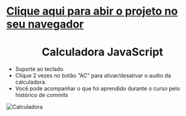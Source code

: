 # <a href="https://guibublitz.github.io/CalculadoraJs/">Clique aqui para abir o projeto no seu navegador</a>
<h1 align=center>Calculadora JavaScript</h1>

- Suporte ao teclado
- Clique 2 vezes no botão "AC" para ativar/desativar o audio da calculadora.
- Você pode acompanhar o que foi aprendido durante o curso pelo histórico de commits

![Calculadora](https://firebasestorage.googleapis.com/v0/b/hcode-com-br.appspot.com/o/calculadora-hcode.jpg?alt=media&token=5406aa3f-b965-401c-9b4e-654609c78b33)
